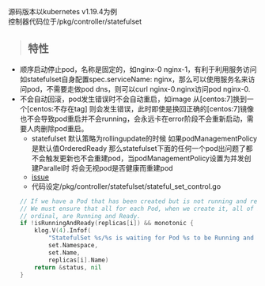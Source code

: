 源码版本以kubernetes v1.19.4为例<br>
控制器代码位于/pkg/controller/statefulset
> ## 特性
* 顺序启动停止pod，名称是固定的，如nginx-0 nginx-1，有利于利用服务访问如statefulset自身配置spec.serviceName: nginx，那么可以使用服务名来访问pod，不需要走做pod dns，则可以curl nginx-0.nginx访问pod nginx-0.
* 不会自动回滚，pod发生错误时不会自动重启，如image 从[centos:7]换到一个[centos:不存在tag] 则会发生错误，此时即使是换回正确的[centos:7]镜像也不会导致pod重启并不会running，会永远卡在error阶段不会重新启动，需要人肉删除pod重启。<br>
    * statefulset 默认策略为rollingupdate的时候 如果podManagementPolicy是默认值OrderedReady 那么statefulset下面的任何一个pod出问题了都不会触发更新也不会重建pod，当podManagementPolicy设置为并发创建Parallel时 将会无视pod是否健康而重建pod
    * [issue](https://github.com/kubernetes/kubernetes/issues/67250)
    * 代码设定/pkg/controller/statefulset/stateful_set_control.go
    ```go
    // If we have a Pod that has been created but is not running and ready we can not make progress.
    // We must ensure that all for each Pod, when we create it, all of its predecessors, with respect to its
    // ordinal, are Running and Ready.
    if !isRunningAndReady(replicas[i]) && monotonic {
        klog.V(4).Infof(
            "StatefulSet %s/%s is waiting for Pod %s to be Running and Ready",
            set.Namespace,
            set.Name,
            replicas[i].Name)
        return &status, nil
    }
    ```
